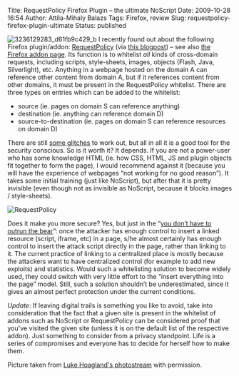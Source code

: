 Title: RequestPolicy Firefox Plugin – the ultimate NoScript
Date: 2009-10-28 16:54
Author: Attila-Mihaly Balazs
Tags: Firefox, review
Slug: requestpolicy-firefox-plugin-ultimate
Status: published

![3236129283\_d61fb9c429\_b](http://lh6.ggpht.com/_hrvCBhtWhJ4/SuhbIAORvuI/AAAAAAAACA0/eKd6dhJTVMM/3236129283_d61fb9c429_b%5B10%5D.jpg?imgmax=800 "3236129283_d61fb9c429_b")
I recently found out about the following Firefox plugin/addon:
[RequestPolicy](http://www.requestpolicy.com/) (via [this
blogpost](http://skeptikal.org/2009/10/browser-security-tools-requestpolicy.html))
– see also [the Firefox addon
page](https://addons.mozilla.org/en-US/firefox/addon/9727/). Its
function is to whitelist *all* kinds of cross-domain requests, including
scripts, style-sheets, images, objects (Flash, Java, Silverlight), etc.
Anything in a webpage hosted on the domain A can reference other content
from domain A, but if it references content from other domains, it must
be present in the RequestPolicy whitelist. There are three types on
entries which can be added to the whitelist:

-   source (ie. pages on domain S can reference anything)
-   destination (ie. anything can reference domain D)
-   source-to-destination (ie. pages on domain S can reference resources
    on domain D)

There are still [some
glitches](https://www.requestpolicy.com/dev/ticket/50) to work out, but
all in all it is a good tool for the security conscious. So is it worth
it? It depends. If you are not a power-user who has some knowledge HTML
(ie. how CSS, HTML, JS and plugin objects fit together to form the
page), I would recommend against it (because you will have the
experience of webpages “not working for no good reason”). It takes some
initial training (just like NoScript), but after that it is pretty
invisible (even though not as invisible as NoScript, because it blocks
images / style-sheets).

![RequestPolicy](http://lh4.ggpht.com/_hrvCBhtWhJ4/SuhbIjA14OI/AAAAAAAACA4/kKlBjIl9ZCE/RequestPolicy%5B7%5D.png?imgmax=800 "RequestPolicy")

Does it make you more secure? Yes, but just in the “[you don’t have to
outrun the bear](http://www.aarons-jokes.com/joke-8002.shtml)”: once the
attacker has enough control to insert a linked resource (script, iframe,
etc) in a page, s/he almost certainly has enough control to insert the
attack script directly in the page, rather than linking to it. The
current practice of linking to a centralized place is mostly because the
attackers want to have centralized control (for example to add new
exploits) and statistics. Would such a whitelisting solution to become
widely used, they could switch with very little effort to the “insert
everything into the page” model. Still, such a solution shouldn’t be
underestimated, since it gives an almost perfect protection under the
current conditions.

*Update*: If leaving digital trails is something you like to avoid, take
into consideration that the fact that a given site is present in the
whitelist of addons such as NoScript or RequestPolicy can be considered
proof that you've visited the given site (unless it is on the default
list of the respective addon). Just something to consider from a privacy
standpoint. Life is a series of compromises and everyone has to decide
for herself how to make them.

Picture taken from [Luke Hoagland's
photostream](http://www.flickr.com/photos/lukehoagland/) with
permission.
